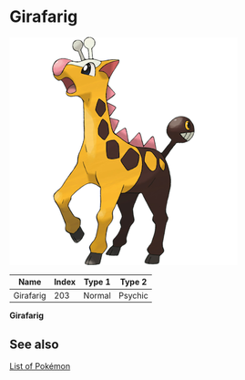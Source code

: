 # Girafarig


![Girafarig](images/203.png)

| **Name** | **Index** | **Type 1** | **Type 2** |
|----|----|----|----|
| Girafarig | 203 | Normal | Psychic  |

**Girafarig** 

## See also

[List of Pokémon](../pokemon.md)
